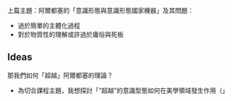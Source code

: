 上篇主題：阿爾都塞的「意識形態與意識形態國家機器」及其問題：

- 過於簡單的主體化過程
- 對於物質性的理解或許過於庸俗與死板

## Ideas

那我們如何「超越」阿爾都塞的理論？
- 為切合課程主題，我想探討「“超越”的意識型態如何在美學領域發生作用（」
